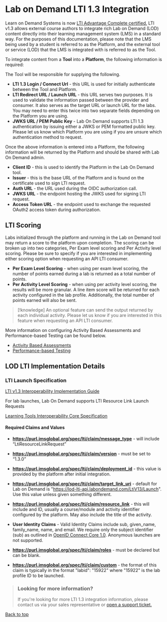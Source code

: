 # Lab on Demand LTI 1.3 Integration

Learn on Demand Systems is now [LTI Advantage Complete certified.](https://site.imsglobal.org/certifications/learn-demand-systems/lab-demand) LTI v1.3 allows external course authors to integrate rich Lab on Demand (LOD) content directly into their learning management system (LMS) in a standard way. For the purposes of this documentation, please note that the LMS being used by a student is referred to as the Platform, and the external tool or service (LOD) that the LMS is integrated with is referred to as the Tool.

To integrate content from a **Tool** into a **Platform**, the following information is required:

The Tool will be responsible for supplying the following.
- **LTI 1.3 Login / Connect Url** - this URL is used for initially authenticate between the Tool and Platform.
- **LTI Redirect URL / Launch URL** - this URL serves two purposes. It is used to validate the information passed between the provider and consumer. It also serves as the target URL or launch URL for the labs. You may need to enter this twice into two separate fields depending on the Platform you are using.
- **JWKS URL / PEM Public Key** - Lab On Demand supports LTI 1.3 authentication by issuing either a JWKS or PEM formatted public key. Please let us know which Platform you are using if you are unsure which authentication method to request.

Once the above information is entered into a Platform, the following information will be returned by the Platform and should be shared with Lab On Demand admin.

- **Client ID** - this is used to identify the Platform in the Lab On Demand tool.
- **Issuer** - this is the base URL of the Platform and is found on the certificate used to sign LTI request. 
- **Auth URL** - the URL used during the OIDC authorization call.
- **JWKS URL** - the endpoint hosting the JWKS used for signing LTI request.
- **Access Token URL** - the endpoint used to exchange the requested OAuth2 access token during authorization.

## LTI Scoring

Labs initialized through the platform and running in the Lab on Demand tool may return a score to the platform upon completion.
The scoring can be broken up into two categories, Per Exam level scoring and Per Activity level scoring. Please be sure to specify if you are interested in implementing either scoring option when requesting an API LTI consumer.

- **Per Exam Level Scoring** - when using per exam level scoring, the number of points earned during a lab is returned as a total number of points.
- **Per Activity Level Scoring** - when using per activity level scoring, the results will be more granular. A line item score will be returned for each activity configured in the lab profile. Additionally, the  total number of points earned will also be sent.

>[!knowledge] An optional feature can send the output returned by each individual activity. Please let us know if you are interested in this feature when requesting an API LTI consumer.

More information on configuring Activity Based Assessments and Performance-based Testing can be found below.

- [Activity Based Assessments ](activities.md)
- [Performance-based Testing](pbt/overview.md#pbt)

## LOD LTI Implementation Details

### LTI Launch Specification

[LTI v1.3 Interoperability Implementation Guide](https://www.imsglobal.org/spec/lti/v1p3/impl/) 

For lab launches, Lab On Demand supports LTI Resource Link Launch Requests 

[Learning Tools Interoperability Core Specification](https://www.imsglobal.org/spec/lti/v1p3/#resource-link-launch-request-message)

#### Required Claims and Values

- <b><article>https://purl.imsglobal.org/spec/lti/claim/message_type</b> - will include “LtiResourceLinkRequest”</article>

- <b><article>https://purl.imsglobal.org/spec/lti/claim/version</b> - must be set to “1.3.0”</article>

- <b><article>https://purl.imsglobal.org/spec/lti/claim/deployment_id</b> - this value is provided by the platform after initial integration.</article>

- <b><article>https://purl.imsglobal.org/spec/lti/claim/target_link_uri</b> - default for Lab on Demand is "https://lod-lti-api.labondemand.com/LtiV13/Launch". Use this value unless given something different. </article>

- <b><article>https://purl.imsglobal.org/spec/lti/claim/resource_link</b> - this will include and ID, usually a course/module and activity identifier configured by the platform. May also include the title of the activity. </article>

- <b>User Identity Claims</b> - Valid Identity Claims include sub, given_name, family_name, name, and email. We require only the subject identifier (sub) as outlined in [OpenID Connect Core 1.0](https://openid.net/specs/openid-connect-core-1_0.html#SubjectIDTypes). Anonymous launches are not supported.

-  <b><article>https://purl.imsglobal.org/spec/lti/claim/roles</b> - must be declared but can be blank.</article>

- <b><article>https://purl.imsglobal.org/spec/lti/claim/custom</b> - the format of this claim is typically in the format "labid": "15922" where "15922" is the lab profile ID to be launched.</article>

> ### Looking for more information?
>
> If you're looking for more LTI 1.3 integration information, please contact us via your sales representative or [open a support ticket.](https://www.learnondemandsystems.com/customer-support/)

[Back to top](#Lab-on-Demand-LTI-1.3-Integration)
